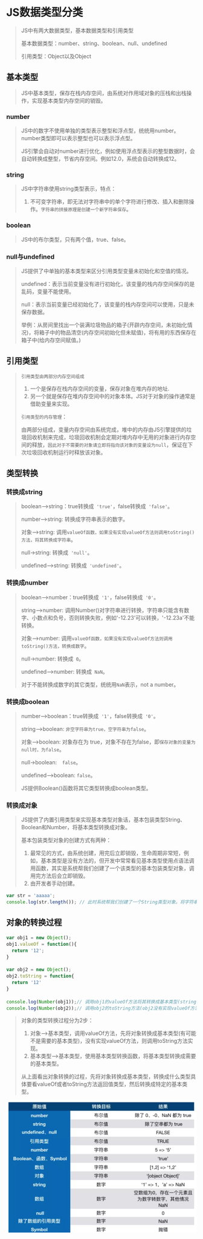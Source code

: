 # JS数据类型分类

> JS中有两大数据类型，基本数据类型和引用类型
>
> 基本数据类型：number、string、boolean、null、undefined
>
> 引用类型：Object以及Object

## 基本类型

>JS中基本类型，保存在栈内存空间，由系统对作用域对象的压栈和出栈操作，实现基本类型内存空间的销毁。
>
>

### number

> JS中的数字不使用单独的类型表示整型和浮点型，统统用number。number类型即可以表示整型也可以表示浮点型。
>
> 
>
> JS引擎会自动对number进行优化，例如使用浮点型表示的整型数据时，会自动转换成整型，节省内存空间。例如12.0，系统会自动转换成12。

### string

> JS中字符串使用string类型表示，特点：
>
>  	1. 不可变字符串，即无法对字符串中的单个字符进行修改、插入和删除操作。`字符串的拼接原理是创建一个新字符串保存`。

### boolean

> JS中的布尔类型，只有两个值，true、false。

### null与undefined

> JS提供了中单独的基本类型来区分引用类型变量未初始化和空值的情况。
>
> undefined：表示当前变量没有进行初始化，该变量的栈内存空间保存的是乱码，变量不能使用。
>
> null：表示当前变量已经初始化了，该变量的栈内存空间可以使用，只是未保存数据。
>
> 
>
> 举例：从房间里找出一个装满垃圾物品的箱子(开辟内存空间，未初始化情况)，将箱子中的物品清空(内存空间初始化但未赋值)，将有用的东西保存在箱子中(给内存空间赋值。)



## 引用类型

> `引用类型由两部分内存空间组成`
>
> 1. 一个是保存在栈内存空间的变量，保存对象在堆内存的地址.
> 2. 另一个就是保存在堆内存空间中的对象本体。JS对于对象的操作通常是借助变量来实现。
>
> 
>
> `引用类型的内存管理`：
>
> 由两部分组成，变量内存空间由系统完成，堆中的内存由JS引擎提供的垃圾回收机制来完成，垃圾回收机制会定期对堆内存中无用的对象进行内存空间的释放，`因此对于不需要的对象请立即将指向该对象的变量设为null`，保证在下次垃圾回收机制运行时释放该对象。

## 类型转换



### 转换成string

>
>
>boolean-->string：true转换成` 'true'`，false转换成` 'false'`。
>
>number-->string: 转换成字符串表示的数字。
>
>对象-->string: 调用`valueOf函数，如果没有实现valueOf方法则调用toString()方法，将其转换成字符串`。
>
>null->string: 转换成` 'null'`。
>
>undefined-->string: 转换成` 'undefined'`。

### 转换成number

> 
>
> boolean-->number：true转换成` '1'`，false转换成` '0'`。
>
> string-->number: 调用Number()对字符串进行转换，字符串只能含有数字、小数点和负号，否则转换失败，例如'-12.23'可以转换，'-12.23a'不能转换。
>
> 对象-->number: 调用`valueOf函数，如果没有实现valueOf方法则调用toString()方法，转换成数字`。
>
> null->number: 转换成` 0`。
>
> undefined-->number: 转换成` NaN`。
>
> 
>
> 对于不能转换成数字的其它类型，统统用`NaN`表示，not a number。

### 转换成boolean

>
>
>number-->boolean：true转换成` '1'`，false转换成` '0'`。
>
>string-->boolean: `非空字符串为true，空字符串为false`。
>
>对象-->boolean: 对象存在为 true，对象不存在为false，即`保存对象的变量为null时，为false`。
>
>null->boolean:`  false`。
>
>undefined-->boolean: `false`。
>
>
>
>
>
>JS提供Boolean()函数将其它类型转换成boolean类型。

### 转换成对象

>JS提供了内置引用类型来实现基本类型对象话，基本包装类型String、Boolean和Number，将基本类型转换成对象。
>
>基本包装类型对象的创建方式有两种：
>
>1. 最常见的方式，由系统创建，用完后立即销毁，生命周期非常短，例如，基本类型是没有方法的，但开发中常常看见基本类型使用点语法调用函数，其实是系统帮我们创建了一个该类型的基本包装类型对象，调用完方法后会立即销毁。
>2. 由开发者手动创建。

```js
var str = 'aaaaa';
console.log(str.length()); // 此时系统帮我们创建了一个String类型对象。将字符串封装在里面，调用完length后，自动销毁。
```

## 对象的转换过程

```javascript
var obj1 = new Object();
obj1.valueOf = function(){
  return '12';
}

var obj2 = new Object();
obj2.toString = function{
  return '12'
}

console.log(Number(obj1));// 调用obj1的valueOf方法将其转换成基本类型(string)，然后再转换成需要的基本类型(number)。
console.log(Number(obj2));// 调用obj2的toString方法(obj2没有实现valueOf方法)将其转换成基本类型，然后再转换成需要的基本类型(number)。
```

> 对象的类型转换过程分为2步：
>
> 1. 对象-->基本类型，调用valueOf方法，先将对象转换成基本类型(有可能不是需要的基本类型)，没有实现valueOf方法，则调用toString方法实现。
> 2. 基本类型-->基本类型，使用基本类型转换函数，将基本类型转换成需要的基本类型。
>
> 从上面看出对象转换的过程，先将对象转换成基本类型，转换成什么类型具体要看valueOf或者toString方法返回值类型，然后转换成特定的基本类型。

![image-20210322225423042](media/001基本类型和引用类型/image-20210322225423042.png)
